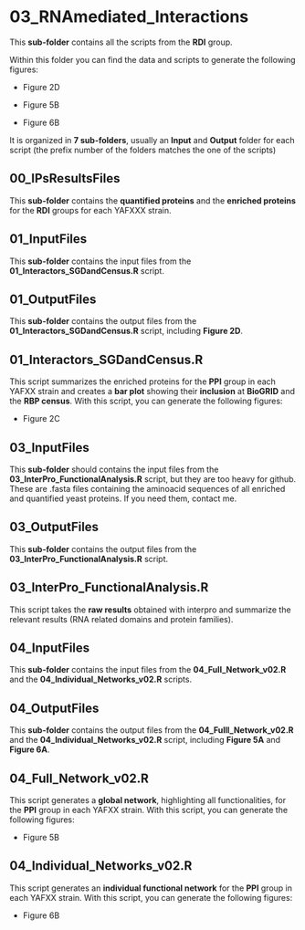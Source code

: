 # 03_RNAmediated_Interactions

This **sub-folder** contains all the scripts from the **RDI** group. 

Within this folder you can find the data and scripts to generate the following figures:

- Figure 2D

- Figure 5B

- Figure 6B

It is organized in **7 sub-folders**, usually an **Input** and **Output** folder for each script (the prefix number of the folders matches the one of the scripts)

## 00_IPsResultsFiles

This **sub-folder** contains the **quantified proteins** and the **enriched proteins** for the **RDI** groups for each YAFXXX strain.

## 01_InputFiles

This **sub-folder** contains the input files from the **01_Interactors_SGDandCensus.R** script.

## 01_OutputFiles

This **sub-folder** contains the output files from the **01_Interactors_SGDandCensus.R** script, including **Figure 2D**.

## 01_Interactors_SGDandCensus.R

This script summarizes the enriched proteins for the **PPI** group in each YAFXX strain and creates a **bar plot** showing their **inclusion** at **BioGRID** and the **RBP census**. With this script, you can generate the following figures:

- Figure 2C

## 03_InputFiles

This **sub-folder** should contains the input files from the **03_InterPro_FunctionalAnalysis.R** script, but they are too heavy for github. These are .fasta files containing the aminoacid sequences of all enriched and quantified yeast proteins. If you need them, contact me. 

## 03_OutputFiles

This **sub-folder** contains the output files from the **03_InterPro_FunctionalAnalysis.R** script.

## 03_InterPro_FunctionalAnalysis.R

This script takes the **raw results** obtained with interpro and summarize the relevant results (RNA related domains and protein families).

## 04_InputFiles

This **sub-folder** contains the input files from the **04_Full_Network_v02.R** and the **04_Individual_Networks_v02.R** scripts.

## 04_OutputFiles

This **sub-folder** contains the output files from the **04_Fulll_Network_v02.R**  and the **04_Individual_Networks_v02.R** script, including **Figure 5A** and **Figure 6A**.

## 04_Full_Network_v02.R

This script generates a **global network**, highlighting all functionalities, for the  **PPI** group in each YAFXX strain. With this script, you can generate the following figures:

- Figure 5B

## 04_Individual_Networks_v02.R

This script generates an **individual functional network** for the  **PPI** group in each YAFXX strain. With this script, you can generate the following figures:

- Figure 6B
